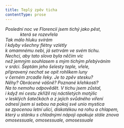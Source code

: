 ```yaml
---
title: Teplý zpěv ticha
contentType: prose
---
```


<section>

_Poslední noc ve Florencii jsem tichý jako pěst,  
            která se rozevřela  
Tak málo hluku svírám  
I kdyby všechny flétny vzlétly  
k omamnému nebi, já setrvám ve svém tichu.  
Nechci, aby tato slova byla něčím víc  
než jemným souhlasem s mým tichým přebýváním  
v srdci. Šeptám jeho šelesty teple, vřele,  
připravený nechat se opít rohlíkem luny  
v černém zrcadle řeky. Je to zpěv stesku?  
Něhy? Obrácené vášně? Poznané křehkosti?  
Na to nemohu odpovědět. V tichu jsem zůstal,  
i když mi cestu zkřížil roj náctiletých motýlic  
v lesklých šatečkách a z jejich svůdného víření  
odnesl jsem si sebou na pokoj své unio mystica  
se zpocenou letní ulicí, diskotékou na rohu a chlapem,  
který u stánku s chladnými nápoji opakuje stále znova  
omosessuale, omosessuale, omosessuale_

</section>
